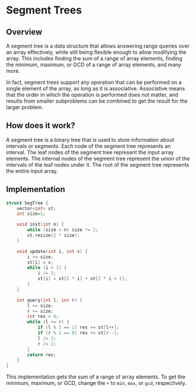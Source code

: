 # Segment Trees

## Overview

A segment tree is a data structure that allows answering range queries over an array effectively, while still being flexible enough to allow modifying the array. This includes finding the sum of a range of array elements, finding the minimum, maximum, or GCD of a range of array elements, and many more.

In fact, segment trees support any operation that can be performed on a single element of the array, as long as it is associative. Associative means that the order in which the operation is performed does not matter, and results from smaller subproblems can be combined to get the result for the larger problem. 

## How does it work?

A segment tree is a binary tree that is used to store information about intervals or segments. Each node of the segment tree represents an interval. The leaf nodes of the segment tree represent the input array elements. The internal nodes of the segment tree represent the union of the intervals of the leaf nodes under it. The root of the segment tree represents the entire input array.

## Implementation

```cpp
struct SegTree {
	vector<int> st;
	int size=1;

	void init(int n) {
		while (size < n) size *= 2;
		st.resize(2 * size);
	}

	void update(int i, int v) {
		i += size;
		st[i] = v;
		while (i > 1) {
			i /= 2;
			st[i] = st[2 * i] + st[2 * i + 1];
		}
	}

	int query(int l, int r) {
		l += size;
		r += size;
		int res = 0;
		while (l <= r) {
			if (l % 2 == 1) res += st[l++];
			if (r % 2 == 0) res += st[r--];
			l /= 2;
			r /= 2;
		}
		return res;
	}
}
```

This implementation gets the sum of a range of array elements. To get the minimum, maximum, or GCD, change the `+` to `min`, `max`, or `gcd`, respectively.